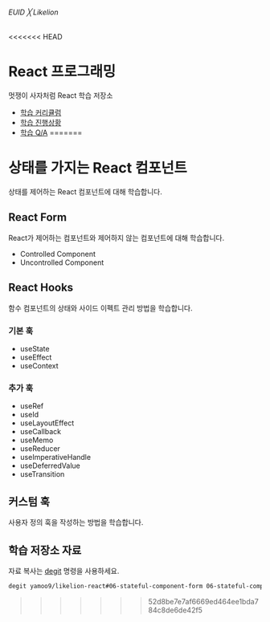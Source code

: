 ###### EUID ╳ Likelion

<<<<<<< HEAD
# React 프로그래밍

멋쟁이 사자처럼 React 학습 저장소

- [학습 커리큘럼](https://github.com/users/yamoo9/projects/3/views/1)
- [학습 진행상황](https://github.com/users/yamoo9/projects/3/views/2)
- [학습 Q/A](https://github.com/yamoo9/likelion-FEQA/issues?q=is%3Aissue+is%3Aclosed)
=======
# 상태를 가지는 React 컴포넌트

상태를 제어하는 React 컴포넌트에 대해 학습합니다.

## React Form

React가 제어하는 컴포넌트와 제어하지 않는 컴포넌트에 대해 학습합니다.

- Controlled Component
- Uncontrolled Component

## React Hooks

함수 컴포넌트의 상태와 사이드 이펙트 관리 방법을 학습합니다.

### 기본 훅

- useState
- useEffect
- useContext

### 추가 훅

- useRef
- useId
- useLayoutEffect
- useCallback
- useMemo
- useReducer
- useImperativeHandle
- useDeferredValue
- useTransition

## 커스텀 훅

사용자 정의 훅을 작성하는 방법을 학습합니다.

## 학습 저장소 자료

자료 복사는 [degit](https://github.com/Rich-Harris/degit#readme) 명령을 사용하세요.

```sh
degit yamoo9/likelion-react#06-stateful-component-form 06-stateful-component-form
```
>>>>>>> 52d8be7e7af6669ed464ee1bda784c8de6de42f5
